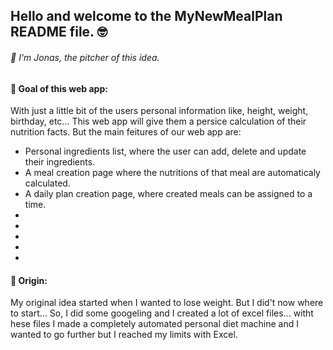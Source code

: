 <h2>Hello and welcome to the MyNewMealPlan README file. 🤓</h2>
<h6>👋 I'm Jonas, the pitcher of this idea.</h6>

<h4>🏁 Goal of this web app:</h4>
With just a little bit of the users personal information like, height, weight, birthday, etc...
This web app will give them a persice calculation of their nutrition facts.
But the main feitures of our web app are:
<ul>
  <li>Personal ingredients list, where the user can add, delete and update their ingredients.</li>
  <li>A meal creation page where the nutritions of that meal are automaticaly calculated.</li>
  <li>A daily plan creation page, where created meals can be assigned to a time.</li>
  <li></li>
  <li></li>
  <li></li>
  <li></li>
  <li></li>
</ul>

<h4>👴 Origin:</h4>
My original idea started when I wanted to lose weight.
But I did't now where to start... So, I did some googeling and I created a lot of excel files...
witht hese files I made a completely automated personal diet machine and I wanted to go further but I reached my limits with Excel.

